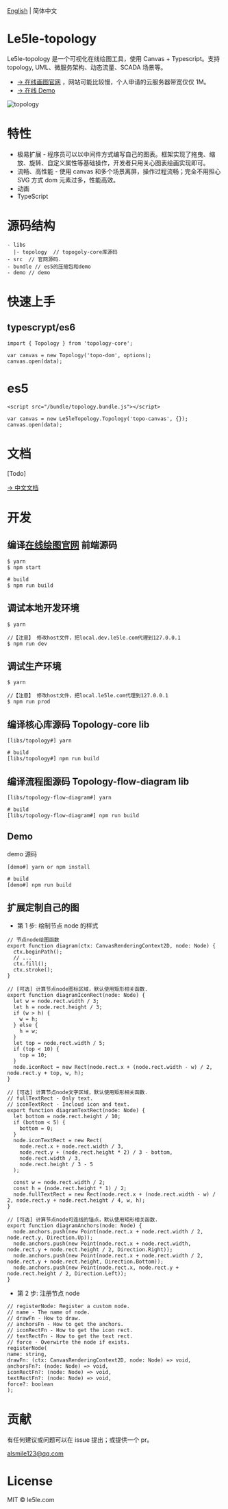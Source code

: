 [English](./README.md) | 简体中文

# Le5le-topology

Le5le-topology 是一个可视化在线绘图工具，使用 Canvas + Typescript。支持 topology, UML、微服务架构、动态流量、SCADA 场景等。

- [→ 在线画图官网](http://topology.le5le.com) ，网站可能比较慢，个人申请的云服务器带宽仅仅 1M。
- [→ 在线 Demo](https://le5le-com.github.io/topology/)

![topology](https://img2018.cnblogs.com/blog/328506/201909/328506-20190904144733715-530893726.png)

# 特性

- 极易扩展 - 程序员可以以中间件方式编写自己的图表。框架实现了拖曳、缩放、旋转、自定义属性等基础操作，开发者只用关心图表绘画实现即可。
- 流畅、高性能 - 使用 canvas 和多个场景离屏，操作过程流畅；完全不用担心 SVG 方式 dom 元素过多，性能高效。
- 动画
- TypeScript

# 源码结构

```
- libs
  |- topology  // topogoly-core库源码
- src  // 官网源码.
- bundle // es5的压缩包和demo
- demo // demo
```

# 快速上手

## typescrypt/es6

```
import { Topology } from 'topology-core';

var canvas = new Topology('topo-dom', options);
canvas.open(data);

```

# es5

```
<script src="/bundle/topology.bundle.js"></script>

var canvas = new Le5leTopology.Topology('topo-canvas', {});
canvas.open(data);

```

# 文档

[Todo]

[→ 中文文档](https://www.yuque.com/alsmile/topology/about)

# 开发

## 编译[在线绘图官网](https://topology.le5le.com) 前端源码

```
$ yarn
$ npm start

# build
$ npm run build

```

## 调试本地开发环境

```
$ yarn

//【注意】 修改host文件，把local.dev.le5le.com代理到127.0.0.1
$ npm run dev
```

## 调试生产环境

```
$ yarn

//【注意】 修改host文件，把local.le5le.com代理到127.0.0.1
$ npm run prod
```

## 编译核心库源码 Topology-core lib

```
[libs/topology#] yarn

# build
[libs/topology#] npm run build

```

## 编译流程图源码 Topology-flow-diagram lib

```
[libs/topology-flow-diagram#] yarn

# build
[libs/topology-flow-diagram#] npm run build

```

## Demo

demo 源码

```
[demo#] yarn or npm install

# build
[demo#] npm run build

```

## 扩展定制自己的图

- 第 1 步: 绘制节点 node 的样式

```
// 节点node绘图函数
export function diagram(ctx: CanvasRenderingContext2D, node: Node) {
  ctx.beginPath();
  // ...
  ctx.fill();
  ctx.stroke();
}

// [可选] 计算节点node图标区域，默认使用矩形相关函数.
export function diagramIconRect(node: Node) {
  let w = node.rect.width / 3;
  let h = node.rect.height / 3;
  if (w > h) {
    w = h;
  } else {
    h = w;
  }
  let top = node.rect.width / 5;
  if (top < 10) {
    top = 10;
  }
  node.iconRect = new Rect(node.rect.x + (node.rect.width - w) / 2, node.rect.y + top, w, h);
}

// [可选] 计算节点node文字区域，默认使用矩形相关函数.
// fullTextRect - Only text.
// iconTextRect - Incloud icon and text.
export function diagramTextRect(node: Node) {
  let bottom = node.rect.height / 10;
  if (bottom < 5) {
    bottom = 0;
  }
  node.iconTextRect = new Rect(
    node.rect.x + node.rect.width / 3,
    node.rect.y + (node.rect.height * 2) / 3 - bottom,
    node.rect.width / 3,
    node.rect.height / 3 - 5
  );

  const w = node.rect.width / 2;
  const h = (node.rect.height * 1) / 2;
  node.fullTextRect = new Rect(node.rect.x + (node.rect.width - w) / 2, node.rect.y + node.rect.height / 4, w, h);
}

// [可选] 计算节点node可连线的锚点，默认使用矩形相关函数.
export function diagramAnchors(node: Node) {
  node.anchors.push(new Point(node.rect.x + node.rect.width / 2, node.rect.y, Direction.Up));
  node.anchors.push(new Point(node.rect.x + node.rect.width, node.rect.y + node.rect.height / 2, Direction.Right));
  node.anchors.push(new Point(node.rect.x + node.rect.width / 2, node.rect.y + node.rect.height, Direction.Bottom));
  node.anchors.push(new Point(node.rect.x, node.rect.y + node.rect.height / 2, Direction.Left));
}
```

- 第 2 步: 注册节点 node

```
// registerNode: Register a custom node.
// name - The name of node.
// drawFn - How to draw.
// anchorsFn - How to get the anchors.
// iconRectFn - How to get the icon rect.
// textRectFn - How to get the text rect.
// force - Overwirte the node if exists.
registerNode(
name: string,
drawFn: (ctx: CanvasRenderingContext2D, node: Node) => void,
anchorsFn?: (node: Node) => void,
iconRectFn?: (node: Node) => void,
textRectFn?: (node: Node) => void,
force?: boolean
);

```

# 贡献

有任何建议或问题可以在 issue 提出；或提供一个 pr。

alsmile123@qq.com

# License

MIT © le5le.com
